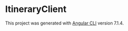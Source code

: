 # ItineraryClient

This project was generated with [Angular CLI](https://github.com/angular/angular-cli) version 7.1.4.


